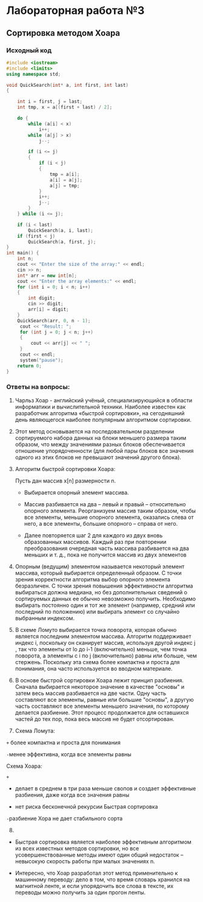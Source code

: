 # Лабораторная работа №3

## Cортировка методом Хоара

### Исходный код

```c++
#include <iostream>
#include <limits>
using namespace std;

void QuickSearch(int* a, int first, int last)
{

	int i = first, j = last;
	int tmp, x = a[(first + last) / 2];

	do {
		while (a[i] < x)
			i++;
		while (a[j] > x)
			j--;

		if (i <= j)
		{
			if (i < j)
			{
				tmp = a[i];
				a[i] = a[j];
				a[j] = tmp;
			}
			i++;
			j--;
		}
	} while (i <= j);

	if (i < last)
		QuickSearch(a, i, last);
	if (first < j)
		QuickSearch(a, first, j);
}
int main() {
	int n;
	cout << "Enter the size of the array:" << endl;
	cin >> n;
	int* arr = new int[n];
	cout << "Enter the array elements:" << endl;
	for (int i = 0; i < n; i++)
	{
		int digit;
		cin >> digit;
		arr[i] = digit;
	}
	QuickSearch(arr, 0, n - 1);
	 cout << "Result: ";
	 for (int j = 0; j < n; j++)
	 {
		 cout << arr[j] << " ";
	 }
	 cout << endl;
	 system("pause");
	return 0;
}
```

### Ответы на вопросы:

1. Чарльз Хоар - английский учёный, специализирующийся в области информатики и вычислительной техники. Наиболее известен как разработчик алгоритма «быстрой сортировки», на сегодняшний день являющегося наиболее популярным алгоритмом сортировки.

2. Этот метод основывается на последовательном разделении сортируемого набора данных на блоки меньшего размера таким образом, что между значениями разных блоков обеспечивается отношение упорядоченности (для любой пары блоков все значения одного из этих блоков не превышают значений другого блока).

3. Алгоритм быстрой сортировки Хоара:

    Пусть дан массив x[n] размерности n.

   * Выбирается опорный элемент массива.

   * Массив разбивается на два – левый и правый – относительно опорного элемента. Реорганизуем массив таким образом, чтобы все элементы, меньшие опорного элемента, оказались слева от него, а все элементы, большие опорного – справа от него.

   * Далее повторяется шаг 2 для каждого из двух вновь образованных массивов. Каждый раз при повторении преобразования очередная часть массива разбивается на два меньших и т. д., пока не получится массив из двух элементов


4.  Опорным (ведущим) элементом называется некоторый элемент массива, который выбирается определенный образом. С точки зрения корректности алгоритма выбор опорного элемента безразличен. С точки зрения повышения эффективности алгоритма выбираться должна медиана, но без дополнительных сведений о сортируемых данных ее обычно невозможно получить. Необходимо выбирать постоянно один и тот же элемент (например, средний или последний по положению) или выбирать элемент со случайно выбранным индексом.

5. В схеме Ломуто выбирается точка поворота, которая обычно является последним элементом массива. Алгоритм поддерживает индекс i, поскольку он сканирует массив, используя другой индекс j , так что элементы от lo до i-1 (включительно) меньше, чем точка поворота, а элементы с i по j (включительно) равны или больше, чем стержень. Поскольку эта схема более компактна и проста для понимания, она часто используется во вводном материале.

6. В основе быстрой сортировки Хоара лежит принцип разбиения. Сначала выбирается некоторое значение в качестве "основы" и затем весь массив разбивается на две части. Одну часть составляют все элементы, равные или большие "основы", а другую часть составляют все элементы меньшего значения, по которому делается разбиение. Этот процесс продолжается для оставшихся частей до тех пор, пока весь массив не будет отсортирован. 

7. Схема Ломута:

`+`
более компактна и проста для понимания 

`-`менее эффективна, когда все элементы равны

Схема Хоара:

`+`

* делает в среднем в три раза меньше свопов и создает эффективные разбиения, даже когда все значения равны

* нет риска бесконечной рекурсии Быстрая сортировка 

`-`разбиение Хора не дает стабильного сорта 

8. 

* Быстрая сортировка является наиболее эффективным алгоритмом из всех известных методов сортировки, но все усовершенствованные методы имеют один общий недостаток – невысокую скорость работы при малых значениях n.

* Интересно, что Хоар разработал этот метод применительно к машинному переводу: дело в том, что время словарь хранился на магнитной ленте, и если упорядочить все слова в тексте, их переводы можно получить за один прогон ленты.